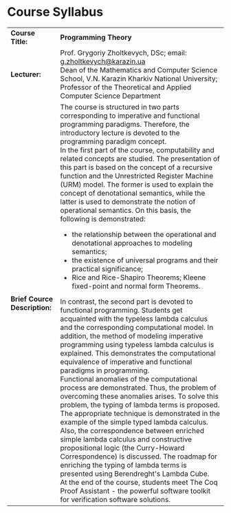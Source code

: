 <H1><b>Course Syllabus</b></H1>

<table>
  <tr><td><b>Course Title:</b></td><td><b>Programming Theory</b></td></tr>
  <tr><td><b>Lecturer:</b></td><td>Prof. Grygoriy Zholtkevych, DSc;
  email: <a href="mailto:g.zholtkevych@karazin.ua">g.zholtkevych@karazin.ua</a><br/>
  Dean of the Mathematics and Computer Science School, V.N. Karazin Kharkiv National University;<br/>
  Professor of the Theoretical and Applied Computer Science Department</td></tr>
  <tr><td><b>Brief Cource Description:</b></td><td>
  The course is structured in two parts corresponding to imperative and functional programming paradigms.
  Therefore, the introductory lecture is devoted to the programming paradigm concept.<br/>
  In the first part of the course, computability and related concepts are studied.
  The presentation of this part is based on the concept of a recursive function and the Unrestricted Register Machine (URM) model.
  The former is used to explain the concept of denotational semantics, while the latter is used to demonstrate the notion of operational semantics.
  On this basis, the following is demonstrated:
  <ul>
  <li>the relationship between the operational and denotational approaches to modeling semantics;</li>
  <li>the existence of universal programs and their practical significance;</li>
  <li>Rice and Rice-Shapiro Theorems; Kleene fixed-point and normal form Theorems.</li>
  </ul>
  In contrast, the second part is devoted to functional programming.
  Students get acquainted with the typeless lambda calculus and the corresponding computational model.
  In addition, the method of modeling imperative programming using typeless lambda calculus is explained. This demonstrates the computational equivalence of imperative and functional paradigms in programming.<br/>
  Functional anomalies of the computational process are demonstrated. Thus, the problem of overcoming these anomalies arises.
  To solve this problem, the typing of lambda terms is proposed. The appropriate technique is demonstrated in the example of the simple typed lambda calculus.
  Also, the correspondence between enriched simple lambda calculus and constructive propositional logic (the Curry-Howard Correspondence) is discussed.
  The roadmap for enriching the typing of lambda terms is presented using Berendreght's Lambda Cube.<br/>
  At the end of the course, students meet The Coq Proof Assistant - the powerful software toolkit for verification software solutions.
  </td></tr>
</table>
 

 
